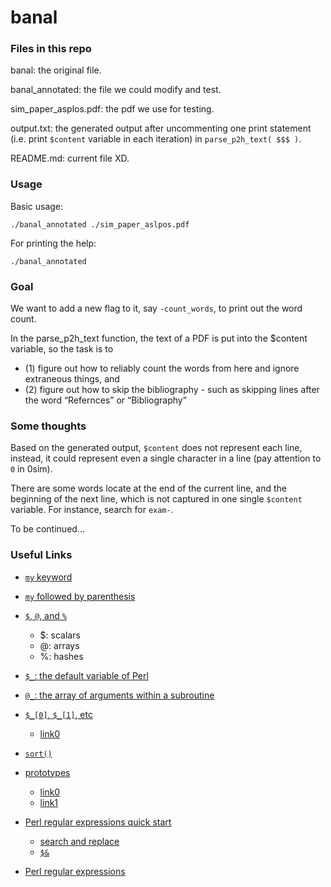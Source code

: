 # banal

### Files in this repo
banal: the original file.

banal_annotated: the file we could modify and test.

sim_paper_asplos.pdf: the pdf we use for testing.

output.txt: the generated output after uncommenting one print statement (i.e. print ```$content``` variable in each iteration) in ```parse_p2h_text( $$$ )```.

README.md: current file XD.

### Usage
Basic usage:
```
./banal_annotated ./sim_paper_aslpos.pdf
```

For printing the help:
```
./banal_annotated
```

### Goal
We want to add a new flag to it, say ```-count_words```, to print out the word count.

In the parse_p2h_text function, the text of a PDF is put into the $content variable, so the task is to 
- (1) figure out how to reliably count the words from here and ignore extraneous things, and 
- (2) figure out how to skip the bibliography - such as skipping lines after the word “Refernces” or “Bibliography”


### Some thoughts
Based on the generated output, ```$content``` does not represent each line, instead, it could represent even a single character in a line (pay attention to ```0``` in 0sim).

There are some words locate at the end of the current line, and the beginning of the next line, which is not captured in one single ```$content``` variable. For instance, search for ```exam-```.

To be continued...


### Useful Links

+ [```my``` keyword](https://www.geeksforgeeks.org/perl-my-keyword/)

+ [```my``` followed by parenthesis](https://stackoverflow.com/questions/10031455/using-my-with-parentheses-and-only-one-variable)

+ [```$```, ```@```, and ```%```](https://www.geeksforgeeks.org/perl-data-types/?ref=lbp)
    + $: scalars
    + @: arrays
    + %: hashes

+ [```$_```: the default variable of Perl](https://perlmaven.com/the-default-variable-of-perl)

+ [```@_```: the array of arguments within a subroutine](https://stackoverflow.com/questions/4563485/what-is-the-meaning-of-in-perl)

+ [```$_[0]```, ```$_[1]```, etc](https://www.cs.cmu.edu/afs/cs/user/rgs/mosaic/pl-sub.html#:~:text=_%2C%20that%20is-,(%24_%5B0%5D%2C%20%24_%5B1%5D%2C%20...),-.%20The%20array%20%40_)
    + [link0](https://stackoverflow.com/questions/4563485/what-is-the-meaning-of-in-perl#:~:text=Therefore%2C%20if%20you%20called%20a%20function%20with%20two%20arguments%2C%20those%20would%20be%20stored%20in%20%24_%5B0%5D%20and%20%24_%5B1%5D.)

+ [```sort()```](https://www.geeksforgeeks.org/perl-sort-function/)

+ [prototypes](https://perldoc.perl.org/perlsub#Prototypes)
    + [link0](https://stackoverflow.com/questions/36887201/what-does-the-dollar-character-in-the-brackets-of-a-perl-subroutine-mean/36887385)
    + [link1](https://stackoverflow.com/questions/46795246/what-is-the-meaning-of-prototype-in-perl#:~:text=2-,Looking%20at,-your%20previous%20question)

+ [Perl regular expressions quick start](https://perldoc.perl.org/perlrequick)
    + [search and replace](https://perldoc.perl.org/perlrequick#Search-and-replace)
    + [```$&```](https://perldoc.perl.org/variables/$&)
+ [Perl regular expressions](https://perldoc.perl.org/perlre)
